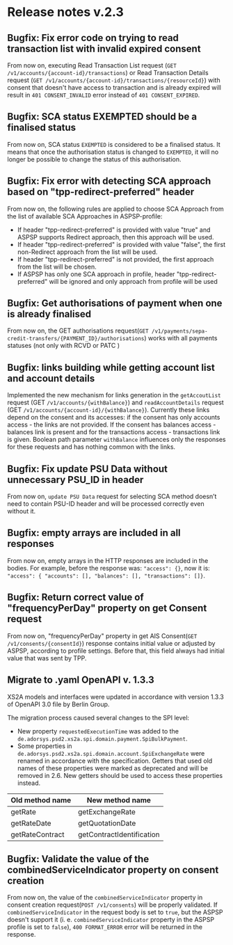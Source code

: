 # Release notes v.2.3

## Bugfix: Fix error code on trying to read transaction list with invalid expired consent
From now on, executing Read Transaction List request (`GET /v1/accounts/{account-id}/transactions`) or Read Transaction 
Details request (`GET /v1/accounts/{account-id}/transactions/{resourceId}`) with consent that doesn't have access to 
transaction and is already expired will result in `401 CONSENT_INVALID` error instead of `401 CONSENT_EXPIRED`.

## Bugfix: SCA status EXEMPTED should be a finalised status
From now on, SCA status `EXEMPTED` is considered to be a finalised status. It means that once the authorisation status 
is changed to `EXEMPTED`, it will no longer be possible to change the status of this authorisation.

## Bugfix: Fix error with detecting SCA approach based on "tpp-redirect-preferred" header
From now on, the following rules are applied to choose SCA Approach from the list of available SCA Approaches in ASPSP-profile:
 * If header "tpp-redirect-preferred" is provided with value "true" and ASPSP supports Redirect approach, then this approach will be used.
 * If header "tpp-redirect-preferred" is provided with value "false", the first non-Redirect approach from the list will be used.
 * If header "tpp-redirect-preferred" is not provided, the first approach from the list will be chosen.
 * If ASPSP has only one SCA approach in profile, header "tpp-redirect-preferred" will be ignored and only approach from profile will be used

## Bugfix: Get authorisations of payment when one is already finalised
From now on, the GET authorisations request(`GET /v1/payments/sepa-credit-transfers/{PAYMENT_ID}/authorisations`) works with all payments statuses (not only with RCVD or PATC )

## Bugfix: links building while getting account list and account details
Implemented the new mechanism for links generation in the `getAccoutList` request (GET `/v1/accounts/{withBalance}`) and 
`readAccountDetails` request (GET `/v1/accounts/{account-id}/{withBalance}`).
Currently these links depend on the consent and its accesses: if the consent has only accounts access - the links are 
not provided. If the consent has balances access - balances link is present and for the transactions access - transactions
link is given. Boolean path parameter `withBalance` influences only the responses for these requests and has nothing common
with the links.

## Bugfix: Fix update PSU Data without unnecessary PSU_ID in header
From now on, `update PSU Data` request for selecting SCA method doesn’t need to contain PSU-ID header and will be processed correctly even without it.

## Bugfix: empty arrays are included in all responses
From now on, empty arrays in the HTTP responses are included in the bodies. For example, before the response was: 
`"access": {}`, now it is: `"access": { "accounts": [], "balances": [], "transactions": []}`.

## Bugfix: Return correct value of "frequencyPerDay" property on get Consent request
From now on, "frequencyPerDay" property in get AIS Consent(`GET /v1/consents/{consentId}`) response contains initial value or adjusted by ASPSP, according to profile settings.
Before that, this field always had initial value that was sent by TPP.

## Migrate to .yaml OpenAPI v. 1.3.3
XS2A models and interfaces were updated in accordance with version 1.3.3 of OpenAPI 3.0 file by Berlin Group.

The migration process caused several changes to the SPI level:
 - New property `requestedExecutionTime` was added to the `de.adorsys.psd2.xs2a.spi.domain.payment.SpiBulkPayment`.
 - Some properties in `de.adorsys.psd2.xs2a.spi.domain.account.SpiExchangeRate` were renamed in accordance with the 
specification. Getters that used old names of these properties were marked as deprecated and will be removed in 2.6.
New getters should be used to access these properties instead.

| Old method name | New method name           |
|-----------------|---------------------------|
| getRate         | getExchangeRate           |
| getRateDate     | getQuotationDate          |
| getRateContract | getContractIdentification |

## Bugfix: Validate the value of the combinedServiceIndicator property on consent creation
From now on, the value of the `combinedServiceIndicator` property in consent creation request(`POST /v1/consents`) will
be properly validated. If `combinedServiceIndicator` in the request body is set to `true`, but the ASPSP doesn't support it
(i. e. `combinedServiceIndicator` property in the ASPSP profile is set to `false`), `400 FORMAT_ERROR` error will be
returned in the response.
